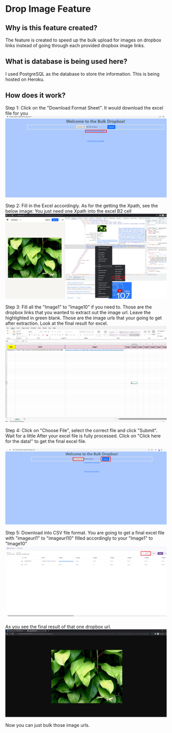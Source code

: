 # Drop Image Feature

## Why is this feature created?
The feature is created to speed up the bulk upload for images on dropbox links instead of going through each provided dropbox image links.


## What is database is being used here?
I used PostgreSQL as the database to store the information. This is being hosted on Heroku.


## How does it work? 
Step 1: Click on the "Download Format Sheet". It would download the excel file for you
![alt text](https://raw.githubusercontent.com/HuiHongOP/image-scraper/main/client/images/DownloadSheet.png)


Step 2: Fill in the Excel accordingly. As for the getting the Xpath, see the below image: 
    You just need one Xpath into the excel B2 cell
![alt text](https://raw.githubusercontent.com/HuiHongOP/image-scraper/main/client/images/Xpath.png)

Step 3: Fill all the "Image1" to "Image10" if you need to. Those are the dropbox links that you wanted to extract out the image url. Leave the highlighted in green blank. Those are the image urls that your going to get after extraction.
Look at the final result for excel.
![alt text](https://raw.githubusercontent.com/HuiHongOP/image-scraper/main/client/images/ExcelFinalResult.png)


Step 4: Click on "Choose File", select the correct file and click "Submit". Wait for a little
After your excel file is fully processed. Click on "Click here for the data!" to get the final excel file.

![alt text](https://raw.githubusercontent.com/HuiHongOP/image-scraper/main/client/images/SubmitFile.png)


Step 5: Download into CSV file format. You are going to get a final excel file with "imageurl1" to "imageurl10" filled accordingly to your "Image1" to "Image10"
![alt text](https://raw.githubusercontent.com/HuiHongOP/image-scraper/main/client/images/DownloadCSVpng.png)


As you see the final result of that one dropbox url.
![alt text](https://raw.githubusercontent.com/HuiHongOP/image-scraper/main/client/images/FinalResult.png)

Now you can just bulk those image urls.


